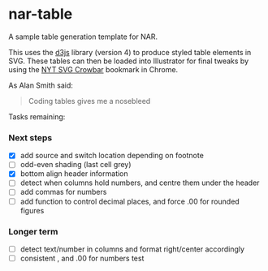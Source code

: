 # nar-table
A sample table generation template for NAR.

This uses the [d3js](https://d3js.org/) library (version 4) to produce styled table elements in SVG. These tables can then be loaded into Illustrator for final tweaks by using the [NYT SVG Crowbar](http://nytimes.github.io/svg-crowbar/) bookmark in Chrome.

As Alan Smith said:
> Coding tables gives me a nosebleed

Tasks remaining:

### Next steps
- [x] add source and switch location depending on footnote
- [ ] odd-even shading (last cell grey)
- [x] bottom align header information
- [ ] detect when columns hold numbers, and centre them under the header
- [ ] add commas for numbers 
- [ ] add function to control decimal places, and force .00 for rounded figures

### Longer term
- [ ] detect text/number in columns and format right/center accordingly
- [ ] consistent , and .00 for numbers
test